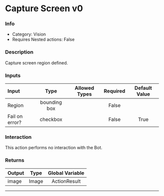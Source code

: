 # Capture Screen v0

### Info

- Category: Vision
- Requires Nested actions: False


### Description
Capture screen region defined.


### Inputs

| Input | Type | Allowed Types | Required |  Default Value |
| :--- | :---: | :---: | :---: | :---: |
| Region | bounding box |  | False |  |
| Fail on error? | checkbox |  | False | True |


### Interaction
This action performs no interaction with the Bot.

### Returns

| Output | Type | Global Variable |
| :--- | :---: | :---: |
| image | Image | ActionResult |

---